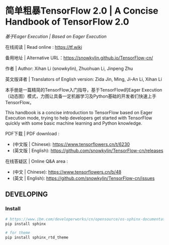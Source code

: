 # 简单粗暴TensorFlow 2.0 | A Concise Handbook of TensorFlow 2.0

*基于Eager Execution | Based on Eager Execution*

在线阅读 | Read online : https://tf.wiki 

备用地址 | Alternative URL：https://snowkylin.github.io/TensorFlow-cn/

作者 | Author: Xihan Li (snowkylin), Zhuohuan Li, Jinpeng Zhu

英文版译者 | Translators of English version: Zida Jin, Ming, Ji-An Li, Xihan Li

本手册是一篇精简的TensorFlow入门指导，基于TensorFlow的Eager Execution（动态图）模式，力图让具备一定机器学习及Python基础的开发者们快速上手TensorFlow。

This handbook is a concise introduction to TensorFlow based on Eager Execution mode, trying to help developers get started with TensorFlow quickly with some basic machine learning and Python knowledge.

PDF下载 | PDF download : 

- (中文版 | Chinese): https://www.tensorflowers.cn/t/6230
- (英文版 | English): https://github.com/snowkylin/TensorFlow-cn/releases

在线答疑区 | Online Q&A area : 

- (中文 | Chinese): https://www.tensorflowers.cn/b/48
- (英文 | English): https://github.com/snowkylin/TensorFlow-cn/issues

## DEVELOPING

### Install

```sh
# https://www.ibm.com/developerworks/cn/opensource/os-sphinx-documentation/index.html
pip install sphinx

# for theme
pip install sphinx_rtd_theme
```
